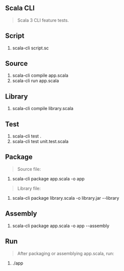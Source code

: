 Scala CLI
---------
>Scala 3 CLI feature tests.

Script
------
1. scala-cli script.sc

Source
------
1. scala-cli compile app.scala
2. scala-cli run app.scala

Library
-------
1. scala-cli compile library.scala

Test
----
1. scala-cli test .
2. scala-cli test unit.test.scala

Package
-------
>Source file:
1. scala-cli package app.scala -o app
>Library file:
1. scala-cli package library.scala -o library.jar --library

Assembly
--------
1. scala-cli package app.scala -o app --assembly

Run
---
>After packaging or assemblying app.scala, run:
1. ./app